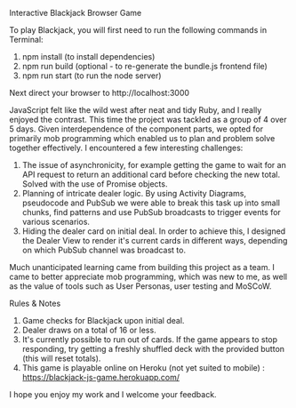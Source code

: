 Interactive Blackjack Browser Game

To play Blackjack, you will first need to run the following commands in Terminal:

1. npm install (to install dependencies)
2. npm run build (optional - to re-generate the bundle.js frontend file)
3. npm run start (to run the node server)

Next direct your browser to http://localhost:3000

JavaScript felt like the wild west after neat and tidy Ruby, and I really enjoyed the contrast. This time the project was tackled as a group of 4 over 5 days. Given interdependence of the component parts, we opted for primarily mob programming which enabled us to plan and problem solve together effectively. I encountered a few interesting challenges:
  1. The issue of asynchronicity, for example getting the game to wait for an API request to return an additional card before checking the new total. Solved with the use of Promise objects.
  2. Planning of intricate dealer logic. By using Activity Diagrams, pseudocode and PubSub we were able to break this task up into small chunks, find patterns and use PubSub broadcasts to trigger events for various scenarios.
  3. Hiding the dealer card on initial deal. In order to achieve this, I designed the Dealer View to render it's current cards in different ways, depending on which PubSub channel was broadcast to.
  
Much unanticipated learning came from building this project as a team. I came to better appreciate mob programming, which was new to me, as well as the value of tools such as User Personas, user testing and MoSCoW.

Rules & Notes
1. Game checks for Blackjack upon initial deal.
2. Dealer draws on a total of 16 or less.
3. It's currently possible to run out of cards. If the game appears to stop responding, try getting a freshly shuffled deck with the provided button (this will reset totals).
4. This game is playable online on Heroku (not yet suited to mobile) : https://blackjack-js-game.herokuapp.com/

I hope you enjoy my work and I welcome your feedback.
